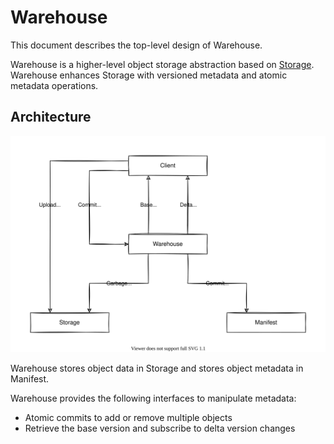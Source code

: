 # Warehouse

This document describes the top-level design of Warehouse.

Warehouse is a higher-level object storage abstraction based on [Storage](storage.md).
Warehouse enhances Storage with versioned metadata and atomic metadata operations.

## Architecture

![Warehouse](images/warehouse.drawio.svg)

Warehouse stores object data in Storage and stores object metadata in Manifest.

Warehouse provides the following interfaces to manipulate metadata:

- Atomic commits to add or remove multiple objects
- Retrieve the base version and subscribe to delta version changes

